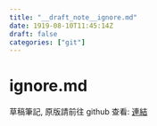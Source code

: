 ```yaml
---
title: "__draft_note__ignore.md"
date: 1919-08-10T11:45:14Z
draft: false
categories: ["git"]
---
```


# ignore.md

草稿筆記, 原版請前往 github 查看: [連結](https://github.com/tinghaolai/just-random-note/blob/master/git/ignore.md)